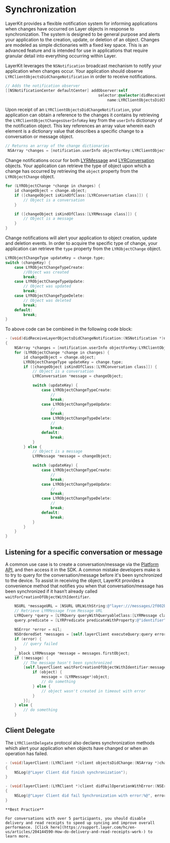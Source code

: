 # Synchronization

LayerKit provides a flexible notification system for informing applications when changes have occurred on Layer objects in response to synchronization. The system is designed to be general purpose and alerts your application to the creation, update, or deletion of an object. Changes are modeled as simple dictionaries with a fixed key space. This is an advanced feature and is intended for use in applications that require granular detail into everything occurring within Layer.

LayerKit leverages the `NSNotification` broadcast mechanism to notify your application when changes occur. Your application should observe `LYRClientObjectsDidChangeNotification` in order to receive notifications.

```objectivec
// Adds the notification observer
[[NSNotificationCenter defaultCenter] addObserver:self
									     selector:@selector(didReceiveLayerObjectsDidChangeNotification:)
                                             name:LYRClientObjectsDidChangeNotification object:layerClient];
```

Upon receipt of an `LYRClientObjectsDidChangeNotification`, your application can obtain a reference to the changes it contains by retrieving the `LYRClientObjectChangesUserInfoKey` key from the `userInfo` dictionary of the notification object. This key references an array value wherein each element is a dictionary value that describes a specific change to a conversation or message object.

```objectivec
// Returns an array of the change dictionaries
 NSArray *changes = [notification.userInfo objectForKey:LYRClientObjectChangesUserInfoKey];
```

Change notifications occur for both [LYRMessage](/docs/ios/api#lyrmessage) and [LYRConversation](/docs/ios/api#lyrconversation) objects. Your application can retrieve the type of object upon which a change has occurred by retrieving the `object` property from the `LYRObjectChange` object.

```objectivec
for (LYRObjectChange *change in changes) {
    id changeObject = change.object;
    if ([changeObject isKindOfClass:[LYRConversation class]]) {
		// Object is a conversation
	}

    if ([changeObject isKindOfClass:[LYRMessage class]]) {
		// Object is a message
	}
}
```

Change notifications will alert your application to object creation, update and deletion events. In order to acquire the specific type of change, your application can retrieve the `type` property from the `LYRObjectChange` object.

```objectivec
LYRObjectChangeType updateKey = change.type;
switch (changeKey) {
    case LYRObjectChangeTypeCreate:
        //Object was created
        break;
    case LYRObjectChangeTypeUpdate:
        // Object was updated
        break;
    case LYRObjectChangeTypeDelete:
        // Object was deleted
        break;
    default:
        break;
}

```

To above code can be combined in the following code block:

```objectivec
- (void)didReceiveLayerObjectsDidChangeNotification:(NSNotification *)notification;
{
    NSArray *changes = [notification.userInfo objectForKey:LYRClientObjectChangesUserInfoKey];
    for (LYRObjectChange *change in changes) {
        id changeObject = change.object;
        LYRObjectChangeType updateKey = change.type;
        if ([changeObject isKindOfClass:[LYRConversation class]]) {
            // Object is a conversation
            LYRConversation *message = changeObject;

            switch (updateKey) {
                case LYRObjectChangeTypeCreate:
                    //
                    break;
                case LYRObjectChangeTypeUpdate:
                    //
                    break;
                case LYRObjectChangeTypeDelete:
                    //
                    break;
                default:
                    break;
            }
        } else {
            // Object is a message
            LYRMessage *message = changeObject;

            switch (updateKey) {
                case LYRObjectChangeTypeCreate:
                    //
                    break;
                case LYRObjectChangeTypeUpdate:
                    //
                    break;
                case LYRObjectChangeTypeDelete:
                    //
                    break;
                default:
                    break;
            }
        }
    }
}
```

## Listening for a specific conversation or message

A common use case is to create a conversation/message via the [Platform API](https://developer.layer.com/docs/platform#create-a-conversation), and then access it in the SDK. A common mistake developers make is to try to query for the conversation/message before it's been synchronized to the device. To assist in receiving the object, LayerKit provides a convenience method that notifies you when that conversation/message has been synchronized if it hasn’t already called `waitForCreationOfObjectWithIdentifier`.

```objectivec
    NSURL *messageURL = [NSURL URLWithString:@"layer:///messages/2f002ba4-2a08-4019-9fa6-0fe30e2ac3f7"];
    // Retrieve LYRMessage from Message URL
    LYRQuery *query = [LYRQuery queryWithQueryableClass:[LYRMessage class]];
    query.predicate = [LYRPredicate predicateWithProperty:@"identifier" predicateOperator:LYRPredicateOperatorIsEqualTo value:messageURL];
    
    NSError *error = nil;
    NSOrderedSet *messages = [self.layerClient executeQuery:query error:&error];
    if (error) {
        // query failed
    }
    __block LYRMessage *message = messages.firstObject;
    if (!message) {
        // The message hasn't been synchronized
        [self.layerClient waitForCreationOfObjectWithIdentifier:messageURL timeout:3.0f completion:^(id  _Nullable object, NSError * _Nullable error) {
            if (object) {
                message = (LYRMessage*)object;
                // do something
            } else {
                // object wasn't created in timeout with error
            }
        }];
    } else {
        // do something
    }
```

## Client Delegate
The `LYRClientDelegate` protocol also declares synchronization methods which alert your application when objects have changed or when an operation has failed.

```objectivec
- (void)layerClient:(LYRClient *)client objectsDidChange:(NSArray *)changes;
{
    NSLog(@"Layer Client did finish synchronization");
}

- (void)layerClient:(LYRClient *)client didFailOperationWithError:(NSError *)error
{
	NSLog(@"Layer Client did fail Synchronization with error:%@", error);
}
```

```emphasis
**Best Practice**

For conversations with over 5 participants, you should disable delivery and read receipts to speed up syncing and improve overall performance. [Click here](https://support.layer.com/hc/en-us/articles/204144590-How-do-delivery-and-read-receipts-work-) to learn more.
```
